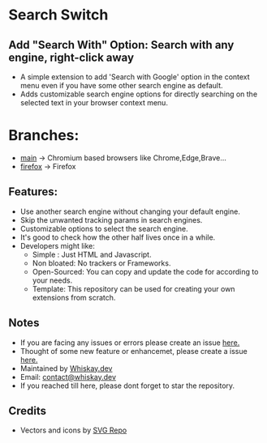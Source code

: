 # Search Switch
## Add "Search With" Option: Search with any engine, right-click away

- A simple extension to add 'Search with Google' option in the context menu even if you have some other search engine as default.
- Adds customizable search engine options for directly searching on the selected text in your browser context menu.

# Branches:

- [main](https://github.com/Whiskay/SearchSwitch/tree/main) -> Chromium based browsers like Chrome,Edge,Brave...
- [firefox](https://github.com/Whiskay/SearchSwitch/tree/firefox) -> Firefox

## Features:

- Use another search engine without changing your default engine.
- Skip the unwanted tracking params in search engines.
- Customizable options to select the search engine.
- It's good to check how the other half lives once in a while.
- Developers might like:
  - Simple : Just HTML and Javascript.
  - Non bloated: No trackers or Frameworks.
  - Open-Sourced: You can copy and update the code for according to your needs.
  - Template: This repository can be used for creating your own extensions from scratch.

## Notes

- If you are facing any issues or errors please create an issue <a href="https://github.com/Whiskay/SearchSwitch/issues">here.</a>
- Thought of some new feature or enhancemet, please create a issue <a href="https://github.com/Whiskay/SearchSwitch/issues">here.</a>
- Maintained by <a href="https://whiskay.dev" target="_blank">Whiskay.dev</a>
- Email: contact@whiskay.dev
- If you reached till here, please dont forget to star the repository.

## Credits

- Vectors and icons by <a href="https://www.svgrepo.com" target="_blank">SVG Repo</a>
